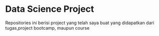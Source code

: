 # Data Science Project

Repositories ini berisi project yang telah saya buat yang didapatkan dari tugas,project bootcamp, maupun course 
